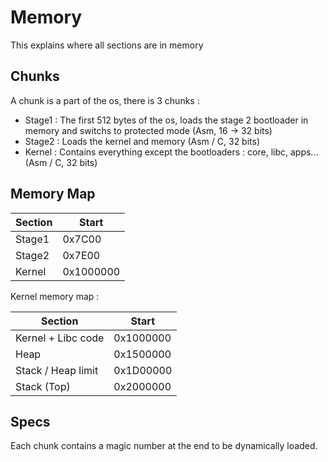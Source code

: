 # Memory

This explains where all sections are in memory

## Chunks

A chunk is a part of the os, there is 3 chunks :

- Stage1 : The first 512 bytes of the os, loads the stage 2 bootloader in memory and switchs to protected mode (Asm, 16 -> 32 bits)
- Stage2 : Loads the kernel and memory (Asm / C, 32 bits)
- Kernel : Contains everything except the bootloaders : core, libc, apps... (Asm / C, 32 bits) 

## Memory Map

| Section   | Start       |
| -------   | -----       |
| Stage1    | 0x7C00      |
| Stage2    | 0x7E00      |
| Kernel    | 0x1000000   |

Kernel memory map :

| Section            | Start     |
| -------            | -----     |
| Kernel + Libc code | 0x1000000 |
| Heap               | 0x1500000 |
| Stack / Heap limit | 0x1D00000 |
| Stack (Top)        | 0x2000000 |

## Specs

Each chunk contains a magic number at the end to be dynamically loaded.
